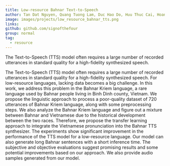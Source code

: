 ```yaml
---
title: Low-resource Bahnar Text-to-Speech
author: Tan Dat Nguyen, Quang Tuong Lam, Duc Hao Do, Huu Thuc Cai, Hoang Suong Nguyen, Thanh Hung Vo, Duc Dung Nguyen
image: images/projects/low_resource_bahnar_tts.png
links:
github: github.com/signofthefour
group: normal
tag:
  - resource
---
```


<!-- excerpt start -->

The Text-to-Speech (TTS) model often requires a large number of recorded utterances in standard quality for a high-fidelity synthesized speech.

<!-- excerpt end -->

The Text-to-Speech (TTS) model often requires a large number of recorded utterances in standard quality for a high-fidelity synthesized speech. For low-resource languages, lacking data becomes a big challenge. In this work, we address this problem in the Bahnar Kriem language, a rare language used by Bahnar people living in Binh Dinh county, Vietnam. We propose the linguistic approach to process a poor-quality dataset of 720 utterances of Bahnar Kriem language, along with some preprocessing steps. We also analyze the Bahnar Kriem language and figure out a mixture between Bahnar and Vietnamese due to the historical development between the two races. Therefore, we propose the transfer learning approach to integrate the Vietnamese pronunciation into the Bahnar TTS synthesizer. The experiments show significant improvement in the performance of the TTS model for a low-resource language. Our model can also generate long Bahnar sentences with a short inference time. The subjective and objective evaluations suggest promising results and some potential improvements based on our approach. We also provide audio samples generated from our model.
